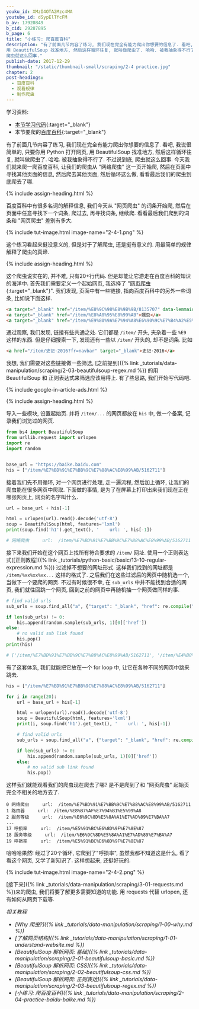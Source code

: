```yaml
---
youku_id: XMzI4OTA2Mzc4MA
youtube_id: dSypElTfcFM
b_av: 17920849
b_cid: 29287895
b_page: 6
title: "小练习: 爬百度百科"
description: "有了前面几节内容了练习, 我们现在完全有能力爬出你想要的信息了. 看吧, 我说很简单的, 只要你用 Python 打开网页,
用 BeautifulSoup 找准地方, 然后这样循环往复, 就叫做爬虫了. 哈哈. 被我抽象得不行了. 不过说到底,
爬虫就这么回事."
publish-date: 2017-12-29
thumbnail: "/static/thumbnail-small/scraping/2-4 practice.jpg"
chapter: 2
post-headings:
  - 百度百科
  - 观看规律
  - 制作爬虫
---
```


学习资料:
  * [本节学习代码](https://github.com/MorvanZhou/easy-scraping-tutorial/blob/master/notebook/2-4-practice-baidu-baike.ipynb){:target="_blank"}
  * 本节要爬的[百度百科](https://baike.baidu.com/item/%E7%BD%91%E7%BB%9C%E7%88%AC%E8%99%AB/5162711){:target="_blank"}


有了前面几节内容了练习, 我们现在完全有能力爬出你想要的信息了. 看吧, 我说很简单的, 只要你用 Python 打开网页,
用 BeautifulSoup 找准地方, 然后这样循环往复, 就叫做爬虫了. 哈哈. 被我抽象得不行了. 不过说到底,
爬虫就这么回事. 今天我们就来爬一爬百度百科, 让我们的爬虫从 "网络爬虫" 这一页开始爬,
然后在页面中寻找其他页面的信息, 然后爬去其他页面, 然后循环这么做, 看看最后我们的爬虫到底爬去了哪.




{% include assign-heading.html %}

百度百科中有很多名词的解释信息, 我们今天从 "网页爬虫" 的词条开始爬, 然后在页面中任意寻找下一个词条,
爬过去, 再寻找词条, 继续爬. 看看最后我们爬到的词条和 "网页爬虫" 差别有多大.

{% include tut-image.html image-name="2-4-1.png" %}

这个练习看起来挺没意义的, 但是对于了解爬虫, 还是挺有意义的. 用最简单的规律解释了爬虫的真谛.









{% include assign-heading.html %}

这个爬虫说实在的, 并不难, 只有20+行代码. 但是却能让它游走在百度百科的知识的海洋中.
首先我们需要定义一个起始网页, 我选择了 "[网页爬虫](https://baike.baidu.com/item/网络爬虫/5162711){:target="_blank"}".
我们发现, 页面中有一些链接, 指向百度百科中的另外一些词条, 比如说下面这样.

```html
<a target="_blank" href="/item/%E8%9C%98%E8%9B%9B/8135707" data-lemmaid="8135707">蜘蛛</a>
<a target="_blank" href="/item/%E8%A0%95%E8%99%AB">蠕虫</a>
<a target="_blank" href="/item/%E9%80%9A%E7%94%A8%E6%90%9C%E7%B4%A2%E5%BC%95%E6%93%8E">通用搜索引擎</a>
```

通过观察, 我们发现, 链接有些共通之处. 它们都是 `/item/` 开头, 夹杂着一些 `%E9` 这样的东西.
但是仔细搜索一下, 发现还有一些以 `/item/` 开头的, 却不是词条. 比如

```html
<a href="/item/史记·2016?fr=navbar" target="_blank">史记·2016</a>
```

我想, 我们需要对这些链接做一些筛选, [之前提到]({% link _tutorials/data-manipulation/scraping/2-03-beautifulsoup-regex.md %})
的用 BeautifulSoup 和 正则表达式来筛选应该用得上. 有了些思路, 我们开始写代码吧.


{% include google-in-article-ads.html %}





{% include assign-heading.html %}

导入一些模块, 设置起始页. 并将 `/item/...` 的网页都放在 `his` 中, 做一个备案, 记录我们浏览过的网页.

```python
from bs4 import BeautifulSoup
from urllib.request import urlopen
import re
import random


base_url = "https://baike.baidu.com"
his = ["/item/%E7%BD%91%E7%BB%9C%E7%88%AC%E8%99%AB/5162711"]
```


接着我们先不用循环, 对一个网页进行处理, 走一遍流程, 然后加上循环, 让我们的爬虫能在很多网页中爬取.
下面做的事情, 是为了在屏幕上打印出来我们现在正在哪张网页上, 网页的名字叫什么.

```python
url = base_url + his[-1]

html = urlopen(url).read().decode('utf-8')
soup = BeautifulSoup(html, features='lxml')
print(soup.find('h1').get_text(), '    url: ', his[-1])

# 网络爬虫     url:  /item/%E7%BD%91%E7%BB%9C%E7%88%AC%E8%99%AB/5162711
```

接下来我们开始在这个网页上找所有符合要求的 `/item/` 网址. 使用一个正则表达式([正则教程]({% link _tutorials/python-basic/basic/13-10-regular-expression.md %}))
过滤掉不想要的网址形式.
这样我们找到的网址都是 `/item/%xx%xx%xx...` 这样的格式了. 之后我们在这些过滤后的网页中随机选一个,
当做下一个要爬的网页. 不过有时候很不幸, 在 `sub_urls` 中并不能找到合适的网页, 我们就往回跳一个网页, 回到之前的网页中再随机抽一个网页做同样的事.

```python
# find valid urls
sub_urls = soup.find_all("a", {"target": "_blank", "href": re.compile("/item/(%.{2})+$")})

if len(sub_urls) != 0:
    his.append(random.sample(sub_urls, 1)[0]['href'])
else:
    # no valid sub link found
    his.pop()
print(his)

# ['/item/%E7%BD%91%E7%BB%9C%E7%88%AC%E8%99%AB/5162711', '/item/%E4%B8%8B%E8%BD%BD%E8%80%85']
```


有了这套体系, 我们就能把它放在一个 for loop 中, 让它在各种不同的网页中跳来跳去.

```python
his = ["/item/%E7%BD%91%E7%BB%9C%E7%88%AC%E8%99%AB/5162711"]

for i in range(20):
    url = base_url + his[-1]

    html = urlopen(url).read().decode('utf-8')
    soup = BeautifulSoup(html, features='lxml')
    print(i, soup.find('h1').get_text(), '    url: ', his[-1])

    # find valid urls
    sub_urls = soup.find_all("a", {"target": "_blank", "href": re.compile("/item/(%.{2})+$")})

    if len(sub_urls) != 0:
        his.append(random.sample(sub_urls, 1)[0]['href'])
    else:
        # no valid sub link found
        his.pop()
```

这样我们就能观看我们的爬虫现在爬去了哪? 是不是爬到了和 "网页爬虫" 起始页完全不相关的地方去了.

```
0 网络爬虫     url:  /item/%E7%BD%91%E7%BB%9C%E7%88%AC%E8%99%AB/5162711
1 路由器     url:  /item/%E8%B7%AF%E7%94%B1%E5%99%A8
2 服务等级     url:  /item/%E6%9C%8D%E5%8A%A1%E7%AD%89%E7%BA%A7
...
17 呼损率     url:  /item/%E5%91%BC%E6%8D%9F%E7%8E%87
18 服务等级     url:  /item/%E6%9C%8D%E5%8A%A1%E7%AD%89%E7%BA%A7
19 呼损率     url:  /item/%E5%91%BC%E6%8D%9F%E7%8E%87
```

哈哈哈果然! 经过了20个循环, 它爬到了"呼损率", 虽然我都不知道这是什么, 看了看这个网页, 又学了新知识了. 这样想起来, 还挺好玩的.

{% include tut-image.html image-name="2-4-2.png" %}

[接下来]({% link _tutorials/data-manipulation/scraping/3-01-requests.md %})来的爬虫,
我们将要了解更多需要知道的功能. 用 requests 代替 urlopen, 还有如何从网页下载等.



*相关教程*

* *[Why 爬虫?]({% link _tutorials/data-manipulation/scraping/1-00-why.md %})*
* *[了解网页结构]({% link _tutorials/data-manipulation/scraping/1-01-understand-website.md %})*
* *[BeautifulSoup 解析网页: 基础]({% link _tutorials/data-manipulation/scraping/2-01-beautifulsoup-basic.md %})*
* *[BeautifulSoup 解析网页: CSS]({% link _tutorials/data-manipulation/scraping/2-02-beautifulsoup-css.md %})*
* *[BeautifulSoup 解析网页: 正则表达]({% link _tutorials/data-manipulation/scraping/2-03-beautifulsoup-regex.md %})*
* *[小练习: 爬百度百科]({% link _tutorials/data-manipulation/scraping/2-04-practice-baidu-baike.md %})*